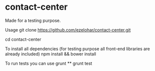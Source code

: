 # contact-center
Made for a testing purpose.

Usage
git clone https://github.com/ezelohar/contact-center.git

cd contact-center

To install all dependencies (for testing purpose all front-end libraries are already included)
npm install && bower install


To run tests you can use grunt
** grunt test

